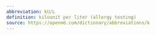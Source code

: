 ```yaml
---
abbreviation: kU/L
definition: kilounit per liter (allergy testing)
source: https://openmd.com/dictionary/abbreviations/k
---
```

